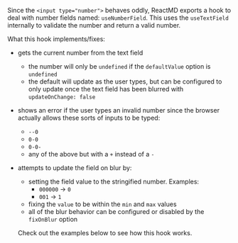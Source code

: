 Since the `<input type="number">` behaves oddly, ReactMD exports a hook to deal
with number fields named: `useNumberField`. This uses the `useTextField`
internally to validate the number and return a valid number.

What this hook implements/fixes:

- gets the current number from the text field
  - the number will only be `undefined` if the `defaultValue` option is
    `undefined`
  - the default will update as the user types, but can be configured to only
    update once the text field has been blurred with `updateOnChange: false`
- shows an error if the user types an invalid number since the browser actually
  allows these sorts of inputs to be typed:
  - `--0`
  - `0-0`
  - `0-0-`
  - any of the above but with a `+` instead of a `-`
- attempts to update the field on blur by:

  - setting the field value to the stringified number. Examples:
    - `000000` -> `0`
    - `001` -> `1`
  - fixing the `value` to be within the `min` and `max` values
  - all of the blur behavior can be configured or disabled by the `fixOnBlur`
    option

  Check out the examples below to see how this hook works.
